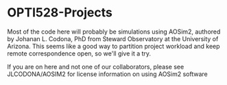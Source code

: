 
# OPTI528-Projects
Most of the code here will probably be simulations using AOSim2, authored by Johanan L. Codona, PhD from Steward Observatory at the University of Arizona.  This seems like a good way to partition project workload and keep remote correspondence open, so we'll give it a try.

If you are on here and not one of our collaborators, please see JLCODONA/AOSIM2 for license information on using AOSim2 software


